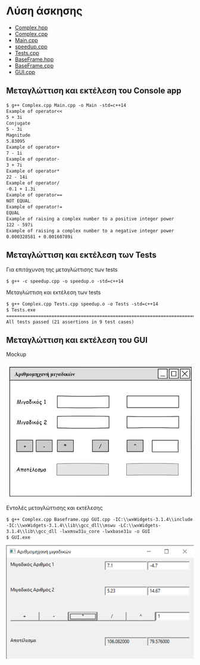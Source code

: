 # Λύση άσκησης

* [Complex.hpp](./Complex.hpp)
* [Complex.cpp](./Complex.cpp)
* [Main.cpp](./Main.cpp)
* [speedup.cpp](./speedup.cpp)
* [Tests.cpp](./Tests.cpp)
* [BaseFrame.hpp](./BaseFrame.hpp)
* [BaseFrame.cpp](./BaseFrame.cpp)
* [GUI.cpp](./GUI.cpp)

## Μεταγλώττιση και εκτέλεση του Console app

    $ g++ Complex.cpp Main.cpp -o Main -std=c++14
    Example of operator<<
    5 + 3i
    Conjugate
    5 - 3i
    Magnitude
    5.83095
    Example of operator+
    7 - 1i
    Example of operator-
    3 + 7i
    Example of operator*
    22 - 14i
    Example of operator/
    -0.1 + 1.3i
    Example of operator==
    NOT EQUAL
    Example of operator!=
    EQUAL
    Example of raising a complex number to a positive integer power
    122 - 597i
    Example of raising a complex number to a negative integer power
    0.000328581 + 0.00160789i

## Μεταγλώττιση και εκτέλεση των Tests

Για επιτάχυνση της μεταγλώττισης των tests

    $ g++ -c speedup.cpp -o speedup.o -std=c++14

Μεταγλώττιση και εκτέλεση των tests

    $ g++ Complex.cpp Tests.cpp speedup.o -o Tests -std=c++14
    $ Tests.exe                                                     
    ===============================================================================
    All tests passed (21 assertions in 9 test cases)                               

## Μεταγλώττιση και εκτέλεση του GUI

Mockup 

![](./mockup_GUI.png)

Εντολές μεταγλώττισης και εκτέλεσης

    $ g++ Complex.cpp Baseframe.cpp GUI.cpp -IC:\\wxWidgets-3.1.4\\include -IC:\\wxWidgets-3.1.4\\lib\\gcc_dll\\mswu -LC:\\wxWidgets-3.1.4\\lib\\gcc_dll -lwxmsw31u_core -lwxbase31u -o GUI
    $ GUI.exe

![](./GUI.png)
